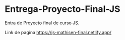 # Entrega-Proyecto-Final-JS
Entra de Proyecto final de curso JS.

Link de pagina https://js-mathisen-final.netlify.app/
